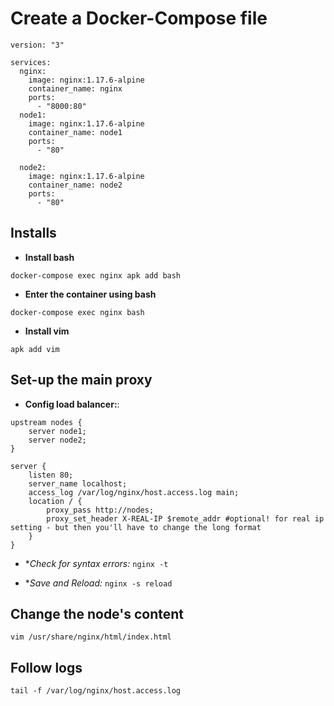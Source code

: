 # Create a Docker-Compose file

```
version: "3"

services:
  nginx:
    image: nginx:1.17.6-alpine
    container_name: nginx
    ports:
      - "8000:80"
  node1:
    image: nginx:1.17.6-alpine
    container_name: node1
    ports:
      - "80"

  node2:
    image: nginx:1.17.6-alpine
    container_name: node2
    ports:
      - "80"

```

## Installs

* **Install bash**

`docker-compose exec nginx apk add bash`

* **Enter the container using bash**    

`docker-compose exec nginx bash`

* **Install vim**

`apk add vim`


## Set-up the main proxy

* **Config load balancer:**: 
```
upstream nodes {
    server node1;
    server node2;
}

server {
    listen 80;
    server_name localhost;
    access_log /var/log/nginx/host.access.log main;
    location / {
        proxy_pass http://nodes;
        proxy_set_header X-REAL-IP $remote_addr #optional! for real ip setting - but then you'll have to change the long format
    }
}

```

* **Check for syntax errors:* `nginx -t`

* **Save and Reload:* `nginx -s reload`

## Change the node's content

`vim /usr/share/nginx/html/index.html`

## Follow logs

`tail -f /var/log/nginx/host.access.log`
